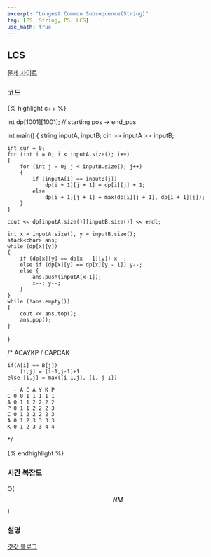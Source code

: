 ```yaml
---
excerpt: "Longest Common Subsequence(String)"
tag: [PS. String, PS. LCS]
use_math: true
---
```


## LCS

[문제 사이트](https://www.acmicpc.net/problem/9252)

### 코드

{% highlight c++ %}

int dp[1001][1001]; // starting pos -> end_pos

int main()
{
	string inputA, inputB;
	cin >> inputA >> inputB;

	int cur = 0;
	for (int i = 0; i < inputA.size(); i++)
	{
		for (int j = 0; j < inputB.size(); j++)
		{
			if (inputA[i] == inputB[j])
				dp[i + 1][j + 1] = dp[i][j] + 1;
			else 
				dp[i + 1][j + 1] = max(dp[i][j + 1], dp[i + 1][j]);
		}
	}
	
	cout << dp[inputA.size()][inputB.size()] << endl;
	
	int x = inputA.size(), y = inputB.size();
	stack<char> ans;
	while (dp[x][y])
	{
		if (dp[x][y] == dp[x - 1][y]) x--;
		else if (dp[x][y] == dp[x][y - 1]) y--;
		else {
			ans.push(inputA[x-1]);
			x--; y--;
		}
	}
	while (!ans.empty())
	{
		cout << ans.top();
	    ans.pop();
	}
}

/*
	ACAYKP / CAPCAK

	if(A[i] == B[j])
		[i,j] = [i-1,j-1]+1
	else [i,j] = max([i-1,j], [i, j-1])
	
	  - A C A Y K P
	C 0 0 1 1 1 1 1
	A 0 1 1 2 2 2 2
	P 0 1 1 2 2 2 3
	C 0 1 2 2 2 2 3
	A 0 1 2 3 3 3 3
	K 0 1 2 3 3 4 4

*/

{% endhighlight %}

### 시간 복잡도

O($$NM$$)

### 설명

[갓갓 블로그](https://velog.io/@emplam27/%EC%95%8C%EA%B3%A0%EB%A6%AC%EC%A6%98-%EA%B7%B8%EB%A6%BC%EC%9C%BC%EB%A1%9C-%EC%95%8C%EC%95%84%EB%B3%B4%EB%8A%94-LCS-%EC%95%8C%EA%B3%A0%EB%A6%AC%EC%A6%98-Longest-Common-Substring%EC%99%80-Longest-Common-Subsequence)

